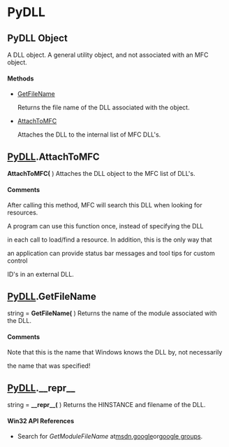 # PyDLL

## PyDLL Object

A DLL object\.  A general utility object, and not associated with an MFC object\.

#### Methods


  - [GetFileName](PyDLL.md#pydllgetfilename)

    Returns the file name of the DLL associated with the object\.&nbsp;

  - [AttachToMFC](PyDLL.md#pydllattachtomfc)

    Attaches the DLL to the internal list of MFC DLL's\.&nbsp;

## [PyDLL](#pydll)\.AttachToMFC

 **AttachToMFC\(** \)
Attaches the DLL object to the MFC list of DLL's\.

#### Comments
After calling this method, MFC will search this DLL when looking for resources\. 

A program can use this function once, instead of specifying the DLL 

in each call to load/find a resource\.
In addition, this is the only way that 

an application can provide status bar messages and tool tips for custom control 

ID's in an external DLL\.

## [PyDLL](#pydll)\.GetFileName

string \= **GetFileName\(** \)
Returns the name of the module associated with the DLL\.

#### Comments
Note that this is the name that Windows knows the DLL by, not necessarily 

the name that was specified\!

## [PyDLL](#pydll)\.\_\_repr\_\_

string \= **\_\_repr\_\_\(** \)
Returns the HINSTANCE and filename of the DLL\.

#### Win32 API References


  - Search for *GetModuleFileName* at[msdn](#http://search.msdn.microsoft.com/search/results.aspx?view=msdn&query=getmodulefilename),[google](#http://www.google.com/search?q=getmodulefilename)or[google groups](#http://groups.google.com/groups?q=getmodulefilename)\.